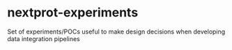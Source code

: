 # nextprot-experiments

Set of experiments/POCs useful to make design decisions when developing data integration pipelines
